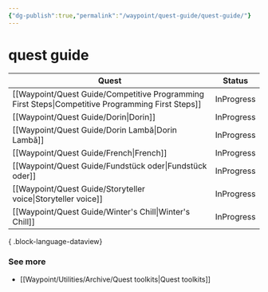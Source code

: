 ```yaml
---
{"dg-publish":true,"permalink":"/waypoint/quest-guide/quest-guide/"}
---
```


# quest guide

| Quest                                                                                                | Status     |
| ---------------------------------------------------------------------------------------------------- | ---------- |
| [[Waypoint/Quest Guide/Competitive Programming First Steps\|Competitive Programming First Steps]] | InProgress |
| [[Waypoint/Quest Guide/Dorin\|Dorin]]                                                             | InProgress |
| [[Waypoint/Quest Guide/Dorin Lambă\|Dorin Lambă]]                                                 | InProgress |
| [[Waypoint/Quest Guide/French\|French]]                                                           | InProgress |
| [[Waypoint/Quest Guide/Fundstück oder\|Fundstück oder]]                                           | InProgress |
| [[Waypoint/Quest Guide/Storyteller voice\|Storyteller voice]]                                     | InProgress |
| [[Waypoint/Quest Guide/Winter's Chill\|Winter's Chill]]                                           | InProgress |

{ .block-language-dataview}


### See more
- [[Waypoint/Utilities/Archive/Quest toolkits\|Quest toolkits]]





